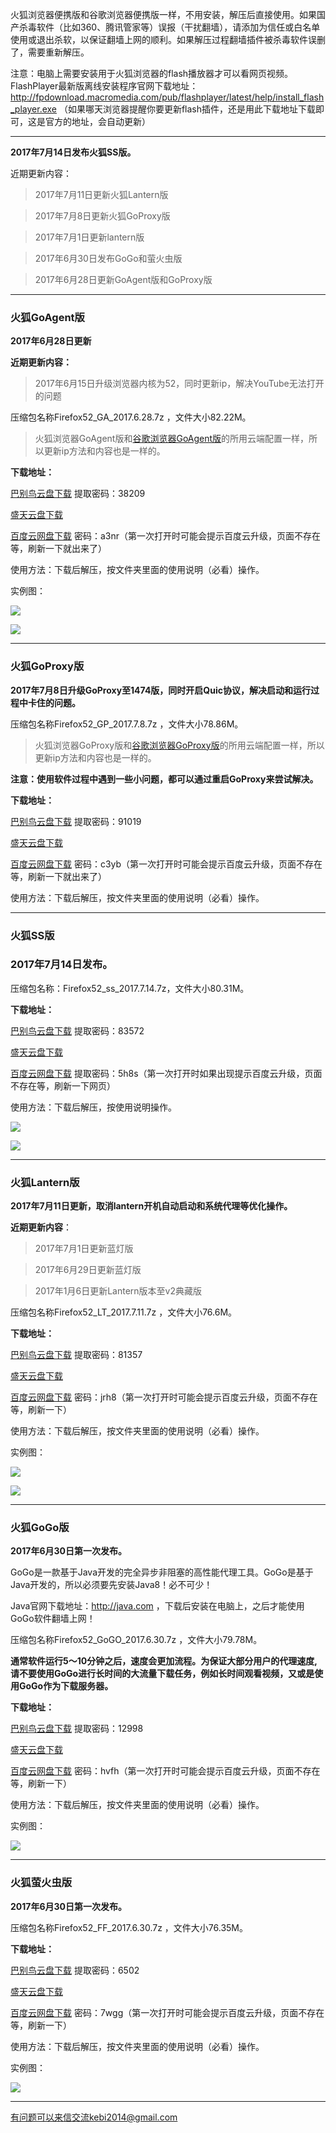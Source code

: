 火狐浏览器便携版和谷歌浏览器便携版一样，不用安装，解压后直接使用。如果国产杀毒软件（比如360、腾讯管家等）误报（干扰翻墙），请添加为信任或白名单使用或退出杀软，以保证翻墙上网的顺利。如果解压过程翻墙插件被杀毒软件误删了，需要重新解压。

注意：电脑上需要安装用于火狐浏览器的flash播放器才可以看网页视频。FlashPlayer最新版离线安装程序官网下载地址：
http://fpdownload.macromedia.com/pub/flashplayer/latest/help/install_flash_player.exe （如果哪天浏览器提醒你要更新flash插件，还是用此下载地址下载即可，这是官方的地址，会自动更新）

***

**2017年7月14日发布火狐SS版。**

近期更新内容：

> 2017年7月11日更新火狐Lantern版

> 2017年7月8日更新火狐GoProxy版

> 2017年7月1日更新lantern版

> 2017年6月30日发布GoGo和萤火虫版

> 2017年6月28日更新GoAgent版和GoProxy版

***

### 火狐GoAgent版

**2017年6月28日更新**

**近期更新内容：**

> 2017年6月15日升级浏览器内核为52，同时更新ip，解决YouTube无法打开的问题

压缩包名称Firefox52_GA_2017.6.28.7z ，文件大小82.22M。

> 火狐浏览器GoAgent版和[谷歌浏览器GoAgent版](https://github.com/Alvin9999/new-pac/wiki/GoAgent%E7%89%88)的所用云端配置一样，所以更新ip方法和内容也是一样的。

**下载地址：**

[巴别鸟云盘下载](http://www.babel.cc/share.do?s=919210292367169) 提取密码：38209

[盛天云盘下载](http://pan.stnts.com/s/DIYBC3m)

[百度云网盘下载](http://pan.baidu.com/s/1gfkUGgz) 密码：a3nr（第一次打开时可能会提示百度云升级，页面不存在等，刷新一下就出来了）


使用方法：下载后解压，按文件夹里面的使用说明（必看）操作。

实例图：

![](https://raw.githubusercontent.com/Alvin9999/pac2/master/火狐4.png)

![](https://raw.githubusercontent.com/Alvin9999/pac2/master/火狐3.png)


***

### 火狐GoProxy版

**2017年7月8日升级GoProxy至1474版，同时开启Quic协议，解决启动和运行过程中卡住的问题。**

压缩包名称Firefox52_GP_2017.7.8.7z ，文件大小78.86M。

> 火狐浏览器GoProxy版和[谷歌浏览器GoProxy版](https://github.com/Alvin9999/new-pac/wiki/GoProxy%E7%89%88)的所用云端配置一样，所以更新ip方法和内容也是一样的。

**注意：使用软件过程中遇到一些小问题，都可以通过重启GoProxy来尝试解决。**

**下载地址：**

[巴别鸟云盘下载](http://www.babel.cc/share.do?s=7203814986887624) 提取密码：91019

[盛天云盘下载](http://pan.stnts.com/s/0P0PrAU)

[百度云网盘下载](http://pan.baidu.com/s/1kVgJrGN) 密码：c3yb（第一次打开时可能会提示百度云升级，页面不存在等，刷新一下就出来了）


使用方法：下载后解压，按文件夹里面的使用说明（必看）操作。

***

### 火狐SS版

### 2017年7月14日发布。

压缩包名称：Firefox52_ss_2017.7.14.7z，文件大小80.31M。

**下载地址：**

[巴别鸟云盘下载](http://www.babel.cc/share.do?s=1785053810418722) 提取密码：83572

[盛天云盘下载](http://pan.stnts.com/s/FFBJUzf)

[百度云网盘下载](http://pan.baidu.com/s/1bpGlM4B) 提取密码：5h8s（第一次打开时如果出现提示百度云升级，页面不存在等，刷新一下网页）

使用方法：下载后解压，按使用说明操作。

![](https://raw.githubusercontent.com/Alvin9999/pac2/master/ss002.png)

![](https://raw.githubusercontent.com/Alvin9999/pac2/master/ss001.PNG)


***

### 火狐Lantern版

**2017年7月11日更新，取消lantern开机自动启动和系统代理等优化操作。**

**近期更新内容**：

> 2017年7月1日更新蓝灯版

> 2017年6月29日更新蓝灯版

> 2017年1月6日更新Lantern版本至v2典藏版

压缩包名称Firefox52_LT_2017.7.11.7z ，文件大小76.6M。

**下载地址：**

[巴别鸟云盘下载](http://www.babel.cc/share.do?s=3841797794992601) 提取密码：81357

[盛天云盘下载](http://pan.stnts.com/s/jXhU7CH)

[百度云网盘下载](http://pan.baidu.com/s/1nuTOl6L) 密码：jrh8（第一次打开时可能会提示百度云升级，页面不存在等，刷新一下）


使用方法：下载后解压，按文件夹里面的使用说明（必看）操作。

实例图：

![](https://raw.githubusercontent.com/Alvin9999/pac2/master/火狐52LT003.PNG)

![](https://raw.githubusercontent.com/Alvin9999/pac2/master/火狐2.png)

***

### 火狐GoGo版

**2017年6月30日第一次发布。**

GoGo是一款基于Java开发的完全异步非阻塞的高性能代理工具。GoGo是基于Java开发的，所以必须要先安装Java8！必不可少！

Java官网下载地址：http://java.com ，下载后安装在电脑上，之后才能使用GoGo软件翻墙上网！

压缩包名称Firefox52_GoGO_2017.6.30.7z ，文件大小79.78M。

**通常软件运行5～10分钟之后，速度会更加流程。为保证大部分用户的代理速度, 请不要使用GoGo进行长时间的大流量下载任务，例如长时间观看视频，又或是使用GoGo作为下载服务器。**

**下载地址：**

[巴别鸟云盘下载](http://www.babel.cc/share.do?s=975553020309647) 提取密码：12998

[盛天云盘下载](http://pan.stnts.com/s/NqUzsL8)

[百度云网盘下载](http://pan.baidu.com/s/1qXNBOdA) 密码：hvfh（第一次打开时可能会提示百度云升级，页面不存在等，刷新一下）



使用方法：下载后解压，按文件夹里面的使用说明（必看）操作。

实例图：

![](https://raw.githubusercontent.com/Alvin9999/pac2/master/火狐GoGo1.png)

***

### 火狐萤火虫版

**2017年6月30日第一次发布。**

压缩包名称Firefox52_FF_2017.6.30.7z ，文件大小76.35M。

**下载地址：**

[巴别鸟云盘下载](http://www.babel.cc/share.do?s=3806614586666996) 提取密码：6502

[盛天云盘下载](http://pan.stnts.com/s/RTnPsLb)

[百度云网盘下载](http://pan.baidu.com/s/1pLCyIiZ) 密码：7wgg（第一次打开时可能会提示百度云升级，页面不存在等，刷新一下）



使用方法：下载后解压，按文件夹里面的使用说明（必看）操作。

实例图：

![](https://raw.githubusercontent.com/Alvin9999/pac2/master/火狐FF1.png)

***

有问题可以来信交流kebi2014@gmail.com